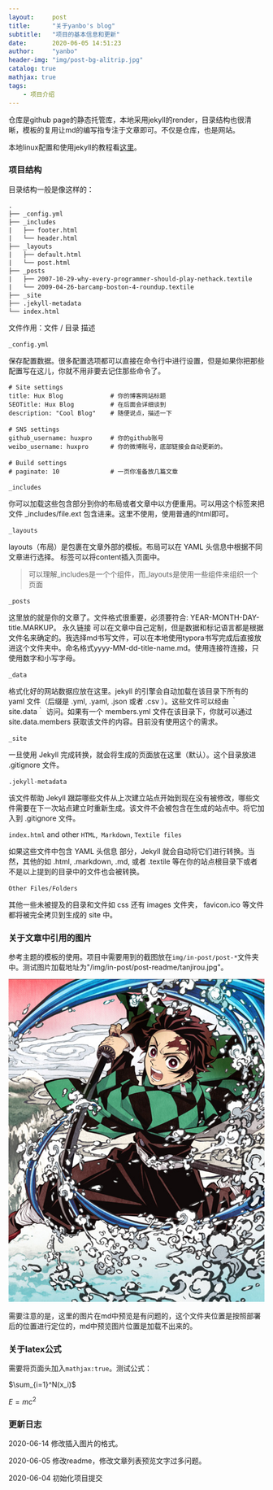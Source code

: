 ```yaml
---
layout:     post
title:      "关于yanbo's blog"
subtitle:   "项目的基本信息和更新"
date:       2020-06-05 14:51:23
author:     "yanbo"
header-img: "img/post-bg-alitrip.jpg"
catalog: true
mathjax: true
tags:
    - 项目介绍
---
```


仓库是github page的静态托管库，本地采用jekyll的render，目录结构也很清晰，模板的复用让md的编写指专注于文章即可。不仅是仓库，也是网站。

本地linux配置和使用jekyll的教程看[这里](https://yanbo01haomiao.github.io/2020/06/05/using-jekyll/)。

### 项目结构

目录结构一般是像这样的：

```
.
├── _config.yml
├── _includes
|   ├── footer.html
|   └── header.html
├── _layouts
|   ├── default.html
|   └── post.html
├── _posts
|   ├── 2007-10-29-why-every-programmer-should-play-nethack.textile
|   └── 2009-04-26-barcamp-boston-4-roundup.textile
├── _site
├── .jekyll-metadata
└── index.html
```

文件作用：文件 / 目录	描述

`_config.yml`

保存配置数据。很多配置选项都可以直接在命令行中进行设置，但是如果你把那些配置写在这儿，你就不用非要去记住那些命令了。

```
# Site settings
title: Hux Blog             # 你的博客网站标题
SEOTitle: Hux Blog			# 在后面会详细谈到
description: "Cool Blog"    # 随便说点，描述一下

# SNS settings      
github_username: huxpro     # 你的github账号
weibo_username: huxpro      # 你的微博账号，底部链接会自动更新的。

# Build settings
# paginate: 10              # 一页你准备放几篇文章
```

`_includes`

你可以加载这些包含部分到你的布局或者文章中以方便重用。可以用这个标签来把文件 _includes/file.ext 包含进来。这里不使用，使用普通的html即可。

`_layouts`

layouts（布局）是包裹在文章外部的模板。布局可以在 YAML 头信息中根据不同文章进行选择。 标签可以将content插入页面中。

> 可以理解_includes是一个个组件，而_layouts是使用一些组件来组织一个页面

`_posts`

这里放的就是你的文章了。文件格式很重要，必须要符合: YEAR-MONTH-DAY-title.MARKUP。 永久链接 可以在文章中自己定制，但是数据和标记语言都是根据文件名来确定的。我选择md书写文件，可以在本地使用typora书写完成后直接放进这个文件夹中。命名格式yyyy-MM-dd-title-name.md。使用连接符连接，只使用数字和小写字母。

`_data`

格式化好的网站数据应放在这里。jekyll 的引擎会自动加载在该目录下所有的 yaml 文件（后缀是 .yml, .yaml, .json 或者 .csv ）。这些文件可以经由 ｀site.data｀ 访问。如果有一个 members.yml 文件在该目录下，你就可以通过 site.data.members 获取该文件的内容。目前没有使用这个的需求。

`_site`

一旦使用 Jekyll 完成转换，就会将生成的页面放在这里（默认）。这个目录放进 .gitignore 文件。

`.jekyll-metadata`

该文件帮助 Jekyll 跟踪哪些文件从上次建立站点开始到现在没有被修改，哪些文件需要在下一次站点建立时重新生成。该文件不会被包含在生成的站点中。将它加入到 .gitignore 文件。

`index.html` and other `HTML`,` Markdown`, `Textile files`

如果这些文件中包含 YAML 头信息 部分，Jekyll 就会自动将它们进行转换。当然，其他的如 .html, .markdown, .md, 或者 .textile 等在你的站点根目录下或者不是以上提到的目录中的文件也会被转换。

`Other Files/Folders`

其他一些未被提及的目录和文件如 css 还有 images 文件夹， favicon.ico 等文件都将被完全拷贝到生成的 site 中。

### 关于文章中引用的图片

参考主题的模板的使用。项目中需要用到的截图放在`img/in-post/post-*`文件夹中。测试图片加载地址为"/img/in-post/post-readme/tanjirou.jpg"。

![tanjirou](/img/in-post/post-readme/tanjirou.jpg)

需要注意的是，这里的图片在md中预览是有问题的，这个文件夹位置是按照部署后的位置进行定位的，md中预览图片位置是加载不出来的。

### 关于latex公式

需要将页面头加入`mathjax:true`。测试公式：

$\sum_{i=1}^N(x_i)$

$E = mc^2$

### 更新日志

2020-06-14 修改插入图片的格式。

2020-06-05 修改readme，修改文章列表预览文字过多问题。

2020-06-04 初始化项目提交